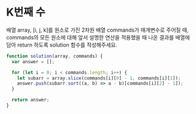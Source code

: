 # K번째 수

배열 array, [i, j, k]를 원소로 가진 2차원 배열 commands가 매개변수로 주어질 때, commands의 모든 원소에 대해 앞서 설명한 연산을 적용했을 때 나온 결과를 배열에 담아 return 하도록 solution 함수를 작성해주세요.

```javascript
function solution(array, commands) {
  var answer = [];

  for (let i = 0; i < commands.length; i++) {
    let subarr = array.slice(commands[i][0] - 1, commands[i][1]);
    answer.push(subarr.sort((a, b) => a - b)[commands[i][2] - 1]);
  }

  return answer;
}
```
